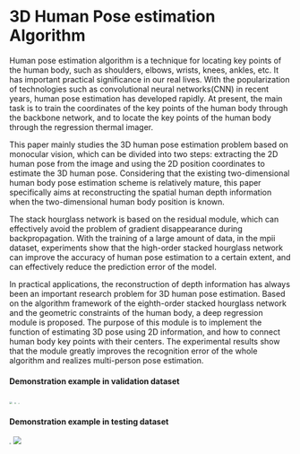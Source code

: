 # 3D Human Pose estimation Algorithm 
Human pose estimation algorithm is a technique for locating key points of the human body, such as shoulders, elbows, wrists, knees, ankles, etc. It has important practical significance in our real lives. With the popularization of technologies such as convolutional neural networks(CNN) in recent years, human pose estimation has developed rapidly. At present, the main task is to train the coordinates of the key points of the human body through the backbone network, and to locate the key points of the human body through the regression thermal imager.

This paper mainly studies the 3D human pose estimation problem based on monocular vision, which can be divided into two steps: extracting the 2D human pose from the image and using the 2D position coordinates to estimate the 3D human pose. Considering that the existing two-dimensional human body pose estimation scheme is relatively mature, this paper specifically aims at reconstructing the spatial human depth information when the two-dimensional human body position is known.

The stack hourglass network is based on the residual module, which can effectively avoid the problem of gradient disappearance during backpropagation. With the training of a large amount of data, in the mpii dataset, experiments show that the high-order stacked hourglass network can improve the accuracy of human pose estimation to a certain extent, and can effectively reduce the prediction error of the model.

In practical applications, the reconstruction of depth information has always been an important research problem for 3D human pose estimation. Based on the algorithm framework of the eighth-order stacked hourglass network and the geometric constraints of the human body, a deep regression module is proposed. The purpose of this module is to implement the function of estimating 3D pose using 2D information, and how to connect human body key points with their centers. The experimental results show that the module greatly improves the recognition error of the whole algorithm and realizes multi-person pose estimation.

#### Demonstration example in validation dataset

<img src="https://s2.loli.net/2022/06/01/gcrUvYalx7QwHW5.jpg" style="zoom:29%;" />

<img src="https://s2.loli.net/2022/06/01/hztsgxMaWqE62Bm.jpg" style="zoom:22%;" />

<img src="https://s2.loli.net/2022/06/01/9fs5iFIW1XayKdM.jpg" style="zoom:15%;" />

#### Demonstration example in testing dataset

<img src="https://s2.loli.net/2022/06/01/qCLEb1v2dSsfjJm.jpg" style="zoom:20%;" />

<img src="https://s2.loli.net/2022/06/01/qRBbwdXGtDoH9SC.jpg" style="zoom:88%;" />
